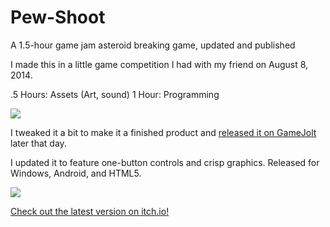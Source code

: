 # Pew-Shoot
A 1.5-hour game jam asteroid breaking game, updated and published

I made this in a little game competition I had with my friend on August 8, 2014.

.5 Hours: Assets (Art, sound)
1 Hour: Programming

![](https://github.com/tjcouch1/youtube-clip-fader/blob/master/screens/pewshoot1.5.gif)

I tweaked it a bit to make it a finished product and [released it on GameJolt](https://gamejolt.com/games/pew-shoot/31751) later that day.

I updated it to feature one-button controls and crisp graphics. Released for Windows, Android, and HTML5.

![](https://github.com/tjcouch1/youtube-clip-fader/blob/master/screens/pewshootv1.1.gif)

[Check out the latest version on itch.io!](https://kanestaff.itch.io/pew-shoot)